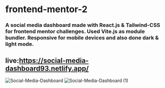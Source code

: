 # frontend-mentor-2

### A social media dashboard made with React.js & Tailwind-CSS for frontend mentor challenges. Used Vite.js as module bundler. Responsive for mobile devices and also done dark & light mode.

## live:https://social-media-dashboard93.netlify.app/

![Social-Media-Dashboard](https://user-images.githubusercontent.com/110178135/207462448-6a0a0d9e-b157-443a-92c4-ca7d31a32c91.png)
![Social-Media-Dashboard (1)](https://user-images.githubusercontent.com/110178135/207462571-ae8d510f-abd7-4fda-b000-aa2a7ff4627e.png)
